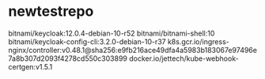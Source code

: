 # newtestrepo
bitnami/keycloak:12.0.4-debian-10-r52
bitnami/bitnami-shell:10
bitnami/keycloak-config-cli:3.2.0-debian-10-r37
k8s.gcr.io/ingress-nginx/controller:v0.48.1@sha256:e9fb216ace49dfa4a5983b183067e97496e7a8b307d2093f4278cd550c303899
docker.io/jettech/kube-webhook-certgen:v1.5.1
